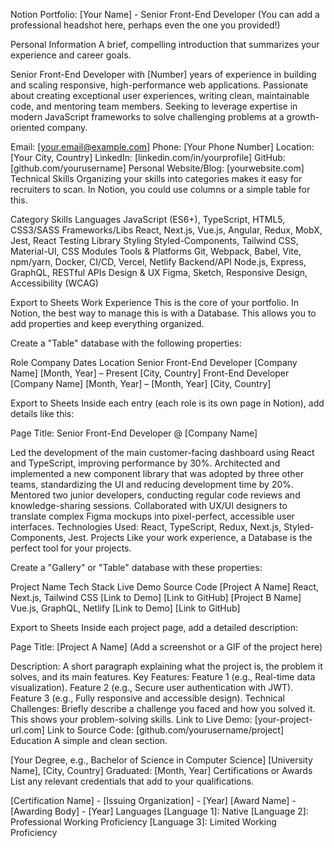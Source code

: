 Notion Portfolio: [Your Name] - Senior Front-End Developer
(You can add a professional headshot here, perhaps even the one you provided!)

Personal Information
A brief, compelling introduction that summarizes your experience and career goals.

Senior Front-End Developer with [Number] years of experience in building and scaling responsive, high-performance web applications. Passionate about creating exceptional user experiences, writing clean, maintainable code, and mentoring team members. Seeking to leverage expertise in modern JavaScript frameworks to solve challenging problems at a growth-oriented company.

Email: [your.email@example.com]
Phone: [Your Phone Number]
Location: [Your City, Country]
LinkedIn: [linkedin.com/in/yourprofile]
GitHub: [github.com/yourusername]
Personal Website/Blog: [yourwebsite.com]
Technical Skills
Organizing your skills into categories makes it easy for recruiters to scan. In Notion, you could use columns or a simple table for this.

Category	Skills
Languages	JavaScript (ES6+), TypeScript, HTML5, CSS3/SASS
Frameworks/Libs	React, Next.js, Vue.js, Angular, Redux, MobX, Jest, React Testing Library
Styling	Styled-Components, Tailwind CSS, Material-UI, CSS Modules
Tools & Platforms	Git, Webpack, Babel, Vite, npm/yarn, Docker, CI/CD, Vercel, Netlify
Backend/API	Node.js, Express, GraphQL, RESTful APIs
Design & UX	Figma, Sketch, Responsive Design, Accessibility (WCAG)

Export to Sheets
Work Experience
This is the core of your portfolio. In Notion, the best way to manage this is with a Database. This allows you to add properties and keep everything organized.

Create a "Table" database with the following properties:

Role	Company	Dates	Location
Senior Front-End Developer	[Company Name]	[Month, Year] – Present	[City, Country]
Front-End Developer	[Company Name]	[Month, Year] – [Month, Year]	[City, Country]

Export to Sheets
Inside each entry (each role is its own page in Notion), add details like this:

Page Title: Senior Front-End Developer @ [Company Name]

Led the development of the main customer-facing dashboard using React and TypeScript, improving performance by 30%.
Architected and implemented a new component library that was adopted by three other teams, standardizing the UI and reducing development time by 20%.
Mentored two junior developers, conducting regular code reviews and knowledge-sharing sessions.
Collaborated with UX/UI designers to translate complex Figma mockups into pixel-perfect, accessible user interfaces.
Technologies Used: React, TypeScript, Redux, Next.js, Styled-Components, Jest.
Projects
Like your work experience, a Database is the perfect tool for your projects.

Create a "Gallery" or "Table" database with these properties:

Project Name	Tech Stack	Live Demo	Source Code
[Project A Name]	React, Next.js, Tailwind CSS	[Link to Demo]	[Link to GitHub]
[Project B Name]	Vue.js, GraphQL, Netlify	[Link to Demo]	[Link to GitHub]

Export to Sheets
Inside each project page, add a detailed description:

Page Title: [Project A Name]
(Add a screenshot or a GIF of the project here)

Description: A short paragraph explaining what the project is, the problem it solves, and its main features.
Key Features:
Feature 1 (e.g., Real-time data visualization).
Feature 2 (e.g., Secure user authentication with JWT).
Feature 3 (e.g., Fully responsive and accessible design).
Technical Challenges: Briefly describe a challenge you faced and how you solved it. This shows your problem-solving skills.
Link to Live Demo: [your-project-url.com]
Link to Source Code: [github.com/yourusername/project]
Education
A simple and clean section.

[Your Degree, e.g., Bachelor of Science in Computer Science]
[University Name], [City, Country]
Graduated: [Month, Year]
Certifications or Awards
List any relevant credentials that add to your qualifications.

[Certification Name] - [Issuing Organization] - [Year]
[Award Name] - [Awarding Body] - [Year]
Languages
[Language 1]: Native
[Language 2]: Professional Working Proficiency
[Language 3]: Limited Working Proficiency
